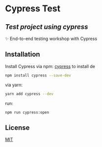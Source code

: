 # Cypress Test

## _Test project using cypress_

✨ End-to-end testing workshop with Cypress

## Installation

Install Cypress via npm: [cypress](https://cypress.io/) to install de

```bash
npm install cypress --save-dev
```

via yarn:


```bash
yarn add cypress --dev
```

run:


```bash
npm run cypress:open
```


## License
[MIT](https://choosealicense.com/licenses/mit/)